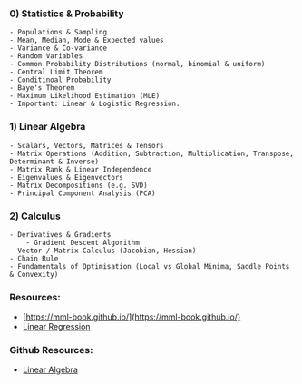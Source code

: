 ### 0) Statistics & Probability
    - Populations & Sampling
    - Mean, Median, Mode & Expected values
    - Variance & Co-variance
    - Random Variables
    - Common Probability Distributions (normal, binomial & uniform)
    - Central Limit Theorem
    - Conditinoal Probability 
    - Baye's Theorem
    - Maximum Likelihood Estimation (MLE)
    - Important: Linear & Logistic Regression.



### 1) Linear Algebra
    - Scalars, Vectors, Matrices & Tensors
    - Matrix Operations (Addition, Subtraction, Multiplication, Transpose, Determinant & Inverse)
    - Matrix Rank & Linear Independence
    - Eigenvalues & Eigenvectors
    - Matrix Decompositions (e.g. SVD)
    - Principal Component Analysis (PCA)


### 2) Calculus
    - Derivatives & Gradients
        - Gradient Descent Algorithm
    - Vector / Matrix Calculus (Jacobian, Hessian)
    - Chain Rule
    - Fundamentals of Optimisation (Local vs Global Minima, Saddle Points & Convexity)



### Resources:
- [https://mml-book.github.io/](https://mml-book.github.io/)
- [Linear Regression](https://nbviewer.org/github/mml-book/mml-book.github.io/blob/master/tutorials/tutorial_linear_regression.ipynb)

### Github Resources:
- [Linear Algebra](https://github.com/mml-book/mml-book.github.io/blob/master/tutorials/tutorial_linear_regression.solution.ipynb)
